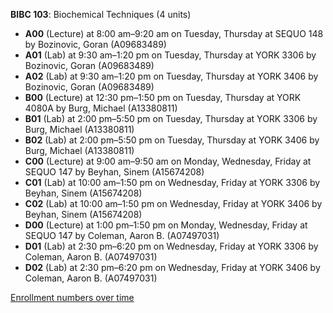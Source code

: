**BIBC 103**: Biochemical Techniques (4 units)

- **A00** (Lecture) at 8:00 am–9:20 am on Tuesday, Thursday at SEQUO 148 by Bozinovic, Goran (A09683489)
- **A01** (Lab) at 9:30 am–1:20 pm on Tuesday, Thursday at YORK 3306 by Bozinovic, Goran (A09683489)
- **A02** (Lab) at 9:30 am–1:20 pm on Tuesday, Thursday at YORK 3406 by Bozinovic, Goran (A09683489)
- **B00** (Lecture) at 12:30 pm–1:50 pm on Tuesday, Thursday at YORK 4080A by Burg, Michael (A13380811)
- **B01** (Lab) at 2:00 pm–5:50 pm on Tuesday, Thursday at YORK 3306 by Burg, Michael (A13380811)
- **B02** (Lab) at 2:00 pm–5:50 pm on Tuesday, Thursday at YORK 3406 by Burg, Michael (A13380811)
- **C00** (Lecture) at 9:00 am–9:50 am on Monday, Wednesday, Friday at SEQUO 147 by Beyhan, Sinem (A15674208)
- **C01** (Lab) at 10:00 am–1:50 pm on Wednesday, Friday at YORK 3306 by Beyhan, Sinem (A15674208)
- **C02** (Lab) at 10:00 am–1:50 pm on Wednesday, Friday at YORK 3406 by Beyhan, Sinem (A15674208)
- **D00** (Lecture) at 1:00 pm–1:50 pm on Monday, Wednesday, Friday at SEQUO 147 by Coleman, Aaron B. (A07497031)
- **D01** (Lab) at 2:30 pm–6:20 pm on Wednesday, Friday at YORK 3306 by Coleman, Aaron B. (A07497031)
- **D02** (Lab) at 2:30 pm–6:20 pm on Wednesday, Friday at YORK 3406 by Coleman, Aaron B. (A07497031)

[Enrollment numbers over time](./BIBC103.tsv)
